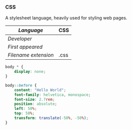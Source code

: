 ### CSS
A stylesheet language, heavily used for styling web pages.

|_Language_|CSS|
|-|-|
|_Developer_||
|_First appeared_||
|_Filename extension_|.css|

```HelloWorld.css
body * {
    display: none;
}

body::before {
    content: "Hello World";
    font-family: helvetica, monospace;
    font-size: 2.7rem;
    position: absolute;
    left: 50%;
    top: 50%;
    transform: translate(-50%, -50%);
}